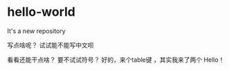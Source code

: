 # hello-world
It's a new repository

写点啥呢？
试试能不能写中文呗

看看还能干点啥？
要不试试符号？ 好的，来个table键   ，其实我来了两个
    Hello！
